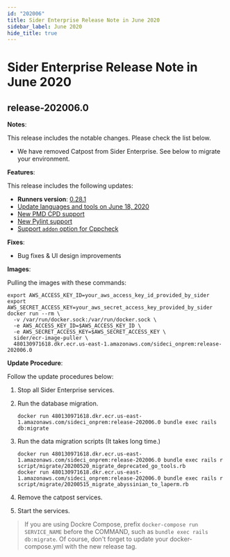 ```yaml
---
id: "202006"
title: Sider Enterprise Release Note in June 2020
sidebar_label: June 2020
hide_title: true
---
```


# Sider Enterprise Release Note in June 2020

## release-202006.0

**Notes**:

This release includes the notable changes. Please check the list below.

- We have removed Catpost from Sider Enterprise. See below to migrate your environment.

**Features**:

This release includes the following updates:

- **Runners version**: [0.28.1](https://github.com/sider/runners/releases/tag/0.28.1)
- [Update languages and tools on June 18, 2020](../../news/2020.md#update-languages-and-tools-on-june-18-2020)
- [New PMD CPD support](../../news/2020.md#new-pmd-cpd-support)
- [New Pylint support](../../news/2020.md#new-pylint-support)
- [Support `addon` option for Cppcheck](../../news/2020.md#support-addon-option-for-cppcheck)

**Fixes**:

- Bug fixes & UI design improvements

**Images**:

Pulling the images with these commands:

```console
export AWS_ACCESS_KEY_ID=your_aws_access_key_id_provided_by_sider
export AWS_SECRET_ACCESS_KEY=your_aws_secret_access_key_provided_by_sider
docker run --rm \
  -v /var/run/docker.sock:/var/run/docker.sock \
  -e AWS_ACCESS_KEY_ID=$AWS_ACCESS_KEY_ID \
  -e AWS_SECRET_ACCESS_KEY=$AWS_SECRET_ACCESS_KEY \
  sider/ecr-image-puller \
  480130971618.dkr.ecr.us-east-1.amazonaws.com/sideci_onprem:release-202006.0
```

**Update Procedure**:

Follow the update procedures below:

1. Stop all Sider Enterprise services.
2. Run the database migration.

   ```console
   docker run 480130971618.dkr.ecr.us-east-1.amazonaws.com/sideci_onprem:release-202006.0 bundle exec rails db:migrate
   ```

3. Run the data migration scripts (It takes long time.)

   ```console
   docker run 480130971618.dkr.ecr.us-east-1.amazonaws.com/sideci_onprem:release-202006.0 bundle exec rails r script/migrate/20200520_migrate_deprecated_go_tools.rb
   docker run 480130971618.dkr.ecr.us-east-1.amazonaws.com/sideci_onprem:release-202006.0 bundle exec rails r script/migrate/20200515_migrate_abyssinian_to_laperm.rb
   ```

4. Remove the catpost services.
5. Start the services.

> If you are using Dockre Compose, prefix `docker-compose run SERVICE_NAME` before the COMMAND, such as `bundle exec rails db:migrate`. Of course, don't forget to update your docker-compose.yml with the new release tag.
